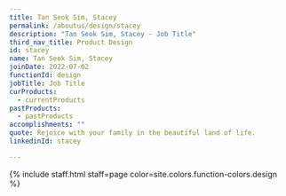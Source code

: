 ```yaml
---
title: Tan Seok Sim, Stacey
permalink: /aboutus/design/stacey
description: "Tan Seok Sim, Stacey - Job Title"
third_nav_title: Product Design
id: stacey
name: Tan Seok Sim, Stacey
joinDate: 2022-07-02
functionId: design
jobTitle: Job Title
curProducts:
  - currentProducts
pastProducts:
  - pastProducts
accomplishments: ""
quote: Rejoice with your family in the beautiful land of life.
linkedinId: stacey

---
```


{% include staff.html staff=page color=site.colors.function-colors.design %}
